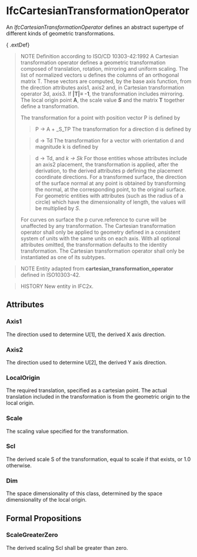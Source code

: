 # IfcCartesianTransformationOperator

An _IfcCartesianTransformationOperator_ defines an abstract supertype of different kinds of geometric transformations.<!-- end of definition -->

{ .extDef}
> NOTE  Definition according to ISO/CD 10303-42:1992
> A Cartesian transformation operator defines a geometric transformation composed of translation, rotation, mirroring and uniform scaling. The list of normalized vectors u defines the columns of an orthogonal matrix T. These vectors are computed, by the base axis function, from the direction attributes axis1, axis2 and, in Cartesian transformation operator 3d, axis3. If **|T|= -1**, the transformation includes mirroring. The local origin point **A**, the scale value **_S_** and the matrix **T** together define a transformation.
>
> The transformation for a point with position vector P is defined by
>> P -> A + _S_TP
> The transformation for a direction d is defined by
>
>> d -> Td
> The transformation for a vector with orientation d and magnitude k is defined by
>
>> d -> Td, and
>> _k -> Sk_
> For those entities whose attributes include an axis2 placement, the transformation is applied, after the derivation, to the derived attributes p defining the placement coordinate directions. For a transformed surface, the direction of the surface normal at any point is obtained by transforming the normal, at the corresponding point, to the original surface. For geometric entities with attributes (such as the radius of a circle) which have the dimensionality of length, the values will be multiplied by _S_.
>
> For curves on surface the p curve.reference to curve will be unaffected by any transformation. The Cartesian transformation operator shall only be applied to geometry defined in a consistent system of units with the same units on each axis. With all optional attributes omitted, the transformation defaults to the identity transformation. The Cartesian transformation operator shall only be instantiated as one of its subtypes.
>


> NOTE  Entity adapted from **cartesian_transformation_operator** defined in ISO10303-42.

> HISTORY  New entity in IFC2x.

## Attributes

### Axis1
The direction used to determine U[1], the derived X axis direction.

### Axis2
The direction used to determine U[2], the derived Y axis direction.

### LocalOrigin
The required translation, specified as a cartesian point. The actual translation included in the transformation is from the geometric origin to the local origin.

### Scale
The scaling value specified for the transformation.

### Scl
The derived scale S of the transformation, equal to scale if that exists, or 1.0 otherwise.

### Dim
The space dimensionality of this class, determined by the space dimensionality of the local origin.

## Formal Propositions

### ScaleGreaterZero
The derived scaling Scl shall be greater than zero.

